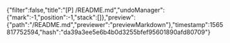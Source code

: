 {"filter":false,"title":"[P] /README.md","undoManager":{"mark":-1,"position":-1,"stack":[]},"preview":{"path":"/README.md","previewer":"previewMarkdown"},"timestamp":1565817752594,"hash":"da39a3ee5e6b4b0d3255bfef95601890afd80709"}